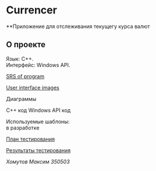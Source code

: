 # Сurrencer

**Приложение для отслеживания текущегу курса валют

## О проекте

Язык: C++.  
Интерфейс: Windows API.

[SRS of program](Documentation/Requirements/SRS.md) 

[User interface images](Documentation/Mockups)

Диаграммы

С++ код
Windows API код

Используемые шаблоны:  
в разработке

[План тестирования]()

[Результаты тестирования]()

_Хомутов Максим 350503_
